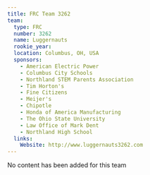```yaml
---
title: FRC Team 3262
team:
  type: FRC
  number: 3262
  name: Luggernauts
  rookie_year: 
  location: Columbus, OH, USA
  sponsors:
    - American Electric Power
    - Columbus City Schools
    - Northland STEM Parents Association
    - Tim Horton's
    - Fine Citizens
    - Meijer's
    - Chipotle
    - Honda of America Manufacturing
    - The Ohio State University
    - Law Office of Mark Dent
    - Northland High School
  links:
    Website: http://www.luggernauts3262.com
---
```

No content has been added for this team